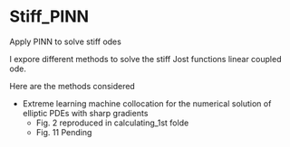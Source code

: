 # Stiff_PINN
Apply PINN to solve stiff odes

I expore different methods to solve the stiff Jost functions linear coupled ode.

Here are the methods considered 
* Extreme learning machine collocation for the numerical solution of elliptic PDEs with sharp gradients 
  * Fig. 2 reproduced in calculating_1st folde
  * Fig. 11 Pending
